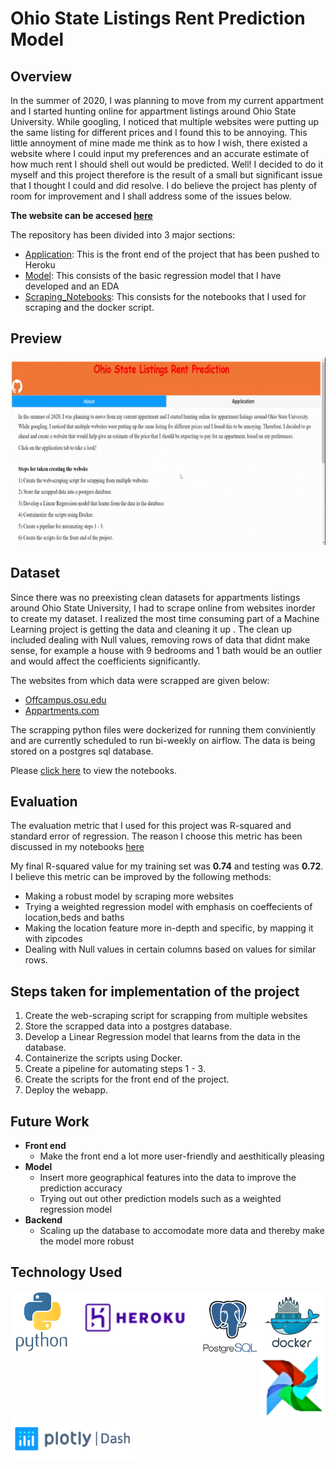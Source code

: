 # **Ohio State Listings Rent Prediction Model**

## Overview
In the summer of 2020, I was planning to move from my current appartment and I started hunting online for appartment listings around Ohio State University. 
While googling, I noticed that multiple websites were putting up the same listing for different prices and I found this to be annoying. This little annoyment of mine made me think
as to how I wish, there existed a website where I could input my preferences and an accurate estimate of how much rent I should shell out would be predicted. Well! I decided to 
do it myself and this project therefore is the result of a small but significant issue that I thought I could and did resolve. I do believe the project has plenty of room for 
improvement and I shall address some of the issues below.

**The website can be accesed [here](https://ohio-state-listing-prediction.herokuapp.com/)**

The repository has been divided into 3 major sections:

- [Application](https://github.com/Kuriankkr/Ohio-State-Listings-Rent-Prediction-Model/tree/master/Application): This is the front end of the project that has been pushed to Heroku
- [Model](https://github.com/Kuriankkr/Ohio-State-Listings-Rent-Prediction-Model/tree/master/Model): This consists of the basic regression model that I have developed and an EDA
- [Scraping_Notebooks](https://github.com/Kuriankkr/Ohio-State-Listings-Rent-Prediction-Model/tree/master/Scraping_Notebooks): This consists for the notebooks that I used for scraping and the docker script.

## Preview

<img width="1000" height="300" src= "https://github.com/Kuriankkr/Ohio-State-Listings-Rent-Prediction-Model/blob/master/Extras/ohio_state.gif">

## Dataset
Since there was no preexisting clean datasets for appartments listings around Ohio State University, I had to scrape online from websites inorder to create my dataset.
I realized the most time consuming part of a Machine Learning project is getting the data and cleaning it up . The clean up included dealing with Null values, 
removing rows of data that didnt make sense, for example a house with 9 bedrooms and 1 bath would be an outlier and would affect the coefficients significantly.

The websites from which data were scrapped are given below:

- [Offcampus.osu.edu](https://offcampus.osu.edu/search-housing.aspx)
- [Appartments.com](https://www.apartments.com/off-campus-housing/oh/columbus/the-ohio-state-university/) 


The scrapping python files were dockerized for running them conviniently and are currently scheduled to run bi-weekly on airflow. The data is being stored on a postgres sql 
database.

Please [click here](https://github.com/Kuriankkr/Ohio-State-Listings-Rent-Prediction-Model/tree/master/Scraping_Notebooks) to view the notebooks.

## Evaluation
The evaluation metric that I used for this project was R-squared and standard error of regression. The reason I choose this metric has been discussed in my notebooks 
[here](https://github.com/Kuriankkr/Ohio-State-Listings-Rent-Prediction-Model/blob/master/Model/EDA%20and%20Regression%20Assumptions.ipynb)

My final R-squared value for my training set was **0.74** and testing was **0.72**. I believe this metric can be improved by the following methods:

- Making a robust model by scraping more websites
- Trying a weighted regression model with emphasis on coeffecients of location,beds and baths 
- Making the location feature more in-depth and specific, by mapping it with zipcodes
- Dealing with Null values in certain columns based on values for similar rows.

## Steps taken for implementation of the project

1) Create the web-scraping script for scrapping from multiple websites
2) Store the scrapped data into a postgres database.
3) Develop a Linear Regression model that learns from the data in the database.
4) Containerize the scripts using Docker.
5) Create a pipeline for automating steps 1 - 3.
6) Create the scripts for the front end of the project.
7) Deploy the webapp.

## Future Work

- **Front end**
  - Make the front end a lot more user-friendly and aesthitically pleasing
- **Model**
  - Insert more geographical features into the data to improve the prediction accuracy
  - Trying out out other prediction models such as a weighted regression model
- **Backend**
  - Scaling up the database to accomodate more data and thereby make the model more robust

## Technology Used
<p>
  <img width="100" align='left' src="https://github.com/Kuriankkr/Ohio-State-Listings-Rent-Prediction-Model/blob/master/Extras/python_logo.png">
</p>
<p>
  <img width="200" align='left' src="https://github.com/Kuriankkr/Ohio-State-Listings-Rent-Prediction-Model/blob/master/Extras/heroku_logo.png">
</p>
<p>
  <img width="100" align='left' src="https://github.com/Kuriankkr/Ohio-State-Listings-Rent-Prediction-Model/blob/master/Extras/postgresql_logo.png">
</p>
<p>
  <img width="100" align='left' src="https://github.com/Kuriankkr/Ohio-State-Listings-Rent-Prediction-Model/blob/master/Extras/docker_logo.png">
</p>
<p>
  <img width="100" align='left' src="https://github.com/Kuriankkr/Ohio-State-Listings-Rent-Prediction-Model/blob/master/Extras/airflow_logo.png">
</p>
<p>
  <img width="200" align='left' src="https://github.com/Kuriankkr/Ohio-State-Listings-Rent-Prediction-Model/blob/master/Extras/dash_logo.png">
</p>
